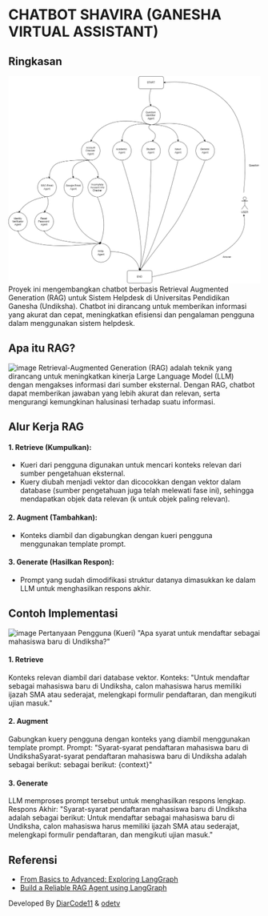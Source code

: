 # CHATBOT SHAVIRA (GANESHA VIRTUAL ASSISTANT)

## Ringkasan

![Roundmap Langgrap Shavira](/assets/images/SHAVIRA%20ROUNDMAP%20AGENT.png)
Proyek ini mengembangkan chatbot berbasis Retrieval Augmented Generation (RAG) untuk Sistem Helpdesk di Universitas Pendidikan Ganesha (Undiksha). Chatbot ini dirancang untuk memberikan informasi yang akurat dan cepat, meningkatkan efisiensi dan pengalaman pengguna dalam menggunakan sistem helpdesk.

## Apa itu RAG?

![image](https://gradientflow.com/wp-content/uploads/2023/10/newsletter87-RAG-simple.png)
Retrieval-Augmented Generation (RAG) adalah teknik yang dirancang untuk meningkatkan kinerja Large Language Model (LLM) dengan mengakses informasi dari sumber eksternal. Dengan RAG, chatbot dapat memberikan jawaban yang lebih akurat dan relevan, serta mengurangi kemungkinan halusinasi terhadap suatu informasi.

## Alur Kerja RAG

#### 1. Retrieve (Kumpulkan):

- Kueri dari pengguna digunakan untuk mencari konteks relevan dari sumber pengetahuan eksternal.
- Kuery diubah menjadi vektor dan dicocokkan dengan vektor dalam database (sumber pengetahuan juga telah melewati fase ini), sehingga mendapatkan objek data relevan (k untuk objek paling relevan).

#### 2. Augment (Tambahkan):

- Konteks diambil dan digabungkan dengan kueri pengguna menggunakan template prompt.

#### 3. Generate (Hasilkan Respon):

- Prompt yang sudah dimodifikasi struktur datanya dimasukkan ke dalam LLM untuk menghasilkan respons akhir.

## Contoh Implementasi

![image](https://miro.medium.com/v2/resize:fit:828/format:webp/1*h5SO9Hqu1YVYQVEIsWGZBg.png)
Pertanyaan Pengguna (Kueri) "Apa syarat untuk mendaftar sebagai mahasiswa baru di Undiksha?"

#### 1. Retrieve

Konteks relevan diambil dari database vektor.
Konteks: "Untuk mendaftar sebagai mahasiswa baru di Undiksha, calon mahasiswa harus memiliki ijazah SMA atau sederajat, melengkapi formulir pendaftaran, dan mengikuti ujian masuk."

#### 2. Augment

Gabungkan kuery pengguna dengan konteks yang diambil menggunakan template prompt.
Prompt: "Syarat-syarat pendaftaran mahasiswa baru di UndikshaSyarat-syarat pendaftaran mahasiswa baru di Undiksha adalah sebagai berikut: sebagai berikut: {context}"

#### 3. Generate

LLM memproses prompt tersebut untuk menghasilkan respons lengkap.
Respons Akhir: "Syarat-syarat pendaftaran mahasiswa baru di Undiksha adalah sebagai berikut: Untuk mendaftar sebagai mahasiswa baru di Undiksha, calon mahasiswa harus memiliki ijazah SMA atau sederajat, melengkapi formulir pendaftaran, dan mengikuti ujian masuk."

## Referensi

- [From Basics to Advanced: Exploring LangGraph](https://towardsdatascience.com/from-basics-to-advanced-exploring-langgraph-e8c1cf4db787)
- [Build a Reliable RAG Agent using LangGraph](https://medium.com/the-ai-forum/build-a-reliable-rag-agent-using-langgraph-2694d55995cd)

Developed By [DiarCode11](https://github.com/DiarCode11) & [odetv](https://github.com/odetv)
